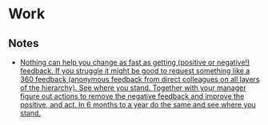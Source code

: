 # Work

## Notes

- [Nothing can help you change as fast as getting (positive or negative!) feedback. If you struggle it might be good to request something like a 360 feedback (anonymous feedback from direct colleagues on all layers of the hierarchy). See where you stand. Together with your manager figure out actions to remove the negative feedback and improve the positive, and act. In 6 months to a year do the same and see where you stand.](https://news.ycombinator.com/item?id=16802530)
